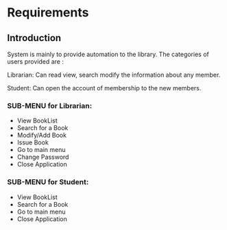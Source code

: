 # Requirements
## Introduction
System is mainly to provide automation to the library. The categories of users provided are :

Librarian: Can read view, search modify the information about any member.

Student: Can open the account of membership to the new members. 

### SUB-MENU for Librarian:
* View BookList
* Search for a Book
* Modify/Add Book
* Issue Book
* Go to main menu
* Change Password
* Close Application

### SUB-MENU for Student:
* View BookList
* Search for a Book
* Go to main menu
* Close Application
